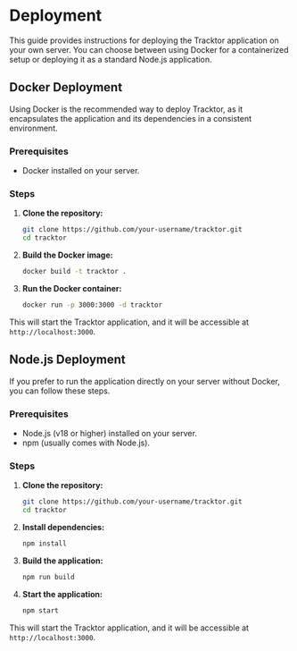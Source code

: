 # Deployment

This guide provides instructions for deploying the Tracktor application on your own server. You can choose between using Docker for a containerized setup or deploying it as a standard Node.js application.

## Docker Deployment

Using Docker is the recommended way to deploy Tracktor, as it encapsulates the application and its dependencies in a consistent environment.

### Prerequisites

*   Docker installed on your server.

### Steps

1.  **Clone the repository:**
    ```bash
    git clone https://github.com/your-username/tracktor.git
    cd tracktor
    ```

2.  **Build the Docker image:**
    ```bash
    docker build -t tracktor .
    ```

3.  **Run the Docker container:**
    ```bash
    docker run -p 3000:3000 -d tracktor
    ```

This will start the Tracktor application, and it will be accessible at `http://localhost:3000`.

## Node.js Deployment

If you prefer to run the application directly on your server without Docker, you can follow these steps.

### Prerequisites

*   Node.js (v18 or higher) installed on your server.
*   npm (usually comes with Node.js).

### Steps

1.  **Clone the repository:**
    ```bash
    git clone https://github.com/your-username/tracktor.git
    cd tracktor
    ```

2.  **Install dependencies:**
    ```bash
    npm install
    ```

3.  **Build the application:**
    ```bash
    npm run build
    ```

4.  **Start the application:**
    ```bash
    npm start
    ```

This will start the Tracktor application, and it will be accessible at `http://localhost:3000`.
